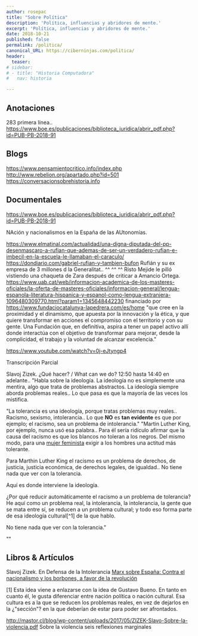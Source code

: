 ```yaml
---
author: rosepac
title: "Sobre Política"
description: 'Política, influencias y abridores de mente.'
excerpt: 'Política, influencias y abridores de mente.'
date: 2018-10-21
published: false
permalink: /politica/
canonical_URL: https://ciberninjas.com/politica/
header:
  teaser: 
# sidebar:
# - title: "Historia Computadora"
#   nav: historia

---
```


## Anotaciones

283 primera línea..
https://www.boe.es/publicaciones/biblioteca_juridica/abrir_pdf.php?id=PUB-PB-2018-91

## Blogs

https://www.pensamientocritico.info/index.php
http://www.rebelion.org/apartado.php?id=501
https://conversacionsobrehistoria.info

## Documentales

https://www.boe.es/publicaciones/biblioteca_juridica/abrir_pdf.php?id=PUB-PB-2018-91

NAción y nacionalismos en la España de las AUtonomías.

https://www.elmatinal.com/actualidad/una-digna-diputada-del-pp-desenmascaro-a-rufian-que-ademas-de-ser-un-verdadero-rufian-e-imbecil-en-la-escuela-le-llamaban-el-caraculo/
https://dondiario.com/gabriel-rufian-y-tambien-bufon
Rufián y su ex empresa de 3 millones d la Generalitat.. ^^ ^^ ^^
Risto Mejide le pilló vistiendo una chaqueta de Zara después de criticar a Amancio Ortega. 
https://www.uab.cat/web/informacion-academica-de-los-masteres-oficiales/la-oferta-de-masteres-oficiales/informacion-general/lengua-espanola-literatura-hispanica-y-espanol-como-lengua-extranjera-1096480309770.html?param1=1345648442230
financiado por https://www.fundaciocatalunya-lapedrera.com/es/home "que cree en la proximidad y el dinamismo, que apuesta por la innovación y la ética, y que quiere transformar en acciones el compromiso con el territorio y con su gente. Una Fundación que, en definitiva, aspira a tener un papel activo allí donde interactúa con el objetivo de transformar para mejorar, desde la complicidad, el trabajo y la voluntad de alcanzar excelencia."

https://www.youtube.com/watch?v=0j-eJtyngp4

Transcripción Parcial

Slavoj Zizek. ¿Qué hacer? / What can we do? 12:50 hasta 14:40 en adelante..
"Habla sobre la ideología. La ideología no es simplemente una mentira, algo que trata de problemas abstractos. La ideología siempre aborda problemas reales.. Lo que pasa es que la mayoría de las veces los mistifica.

"La tolerancia es una ideología, porque tratas problemas muy reales.. Racismo, sexismo, intolerancia.. Lo que **NO** es **tan evidente** es que por ejemplo; el racismo, sea un problema de intolerancia."
"Martin Luther King, por ejemplo, nunca usó esa palabra.. Para él sería ridículo afirmar que la causa del racismo es que los blancos no toleran a los negros. Del mismo modo, para una [mujer feminista](#mujer-feminista) exigir a los hombres una actitud más tolerante.

Para Marthin Luther King el racismo es un problema de derechos, de justicia, justicia económica, de derechos legales, de igualdad.. No tiene nada que ver con la tolerancia.

Aquí es donde interviene la ideología.

¿Por qué reducir automáticamente el racismo a un problema de tolerancia? He aquí como un problema real, la intolerancia, la intolerancia, la gente que se mata entre sí, se reducen a un problema cultural; y todo eso forma parte de esa ideología cultural[^1] de la que hablo.

No tiene nada que ver con la tolerancia." 

""

## Libros & Artículos

Slavoj Zizek. En Defensa de la Intolerancia 
[Marx sobre España: Contra el nacionalismo y los borbones, a favor de la revolución
](https://www.elconfidencial.com/cultura/2018-01-02/marx-espana-nacionalismo-revolucion_1498999/)

[1] Esta idea viene a enlazarse con la idea de Gustavo Bueno. En tanto en cuanto él, le gusta diferenciar entre nación política o nación cultural. Esa cultura es a la que se reducen los problemas reales, en vez de dejarlos en la ¿"sección"? en la que deberían de estar para poder ser afrontados.

http://mastor.cl/blog/wp-content/uploads/2017/05/ZIZEK-Slavo-Sobre-la-violencia.pdf
Sobre la violencia seis reflexiones marginales